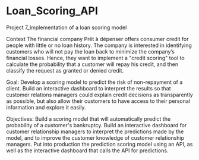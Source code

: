 # Loan_Scoring_API
Project 7_Implementation of a loan scoring model

Context
The financial company Prêt à dépenser offers consumer credit for people with little or no loan history.
The company is interested in identifying customers who will not pay the loan back to minimize the company’s financial losses. Hence, they want to implement a "credit scoring" tool to calculate the probability that a customer will repay his credit, and then classify the request as granted or denied credit.

Goal:
Develop a scoring model to predict the risk of non-repayment of a client.
Build an interactive dashboard to interpret the results so that customer relations managers could explain credit decisions as transparently as possible, but also allow their customers to have access to their personal information and explore it easily.

Objectives:
Build a scoring model that will automatically predict the probability of a customer's bankruptcy.
Build an interactive dashboard for customer relationship managers to interpret the predictions made by the model, and to improve the customer knowledge of customer relationship managers.
Put into production the prediction scoring model using an API, as well as the interactive dashboard that calls the API for predictions.
